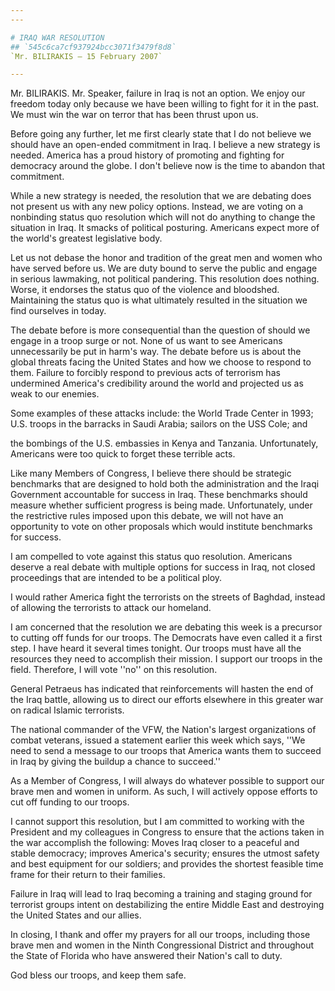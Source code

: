```yaml
---
---

# IRAQ WAR RESOLUTION
## `545c6ca7cf937924bcc3071f3479f8d8`
`Mr. BILIRAKIS — 15 February 2007`

---
```



Mr. BILIRAKIS. Mr. Speaker, failure in Iraq is not an option. We 
enjoy our freedom today only because we have been willing to fight for 
it in the past. We must win the war on terror that has been thrust upon 
us.

Before going any further, let me first clearly state that I do not 
believe we should have an open-ended commitment in Iraq. I believe a 
new strategy is needed. America has a proud history of promoting and 
fighting for democracy around the globe. I don't believe now is the 
time to abandon that commitment.

While a new strategy is needed, the resolution that we are debating 
does not present us with any new policy options. Instead, we are voting 
on a nonbinding status quo resolution which will not do anything to 
change the situation in Iraq. It smacks of political posturing. 
Americans expect more of the world's greatest legislative body.

Let us not debase the honor and tradition of the great men and women 
who have served before us. We are duty bound to serve the public and 
engage in serious lawmaking, not political pandering. This resolution 
does nothing. Worse, it endorses the status quo of the violence and 
bloodshed. Maintaining the status quo is what ultimately resulted in 
the situation we find ourselves in today.

The debate before is more consequential than the question of should 
we engage in a troop surge or not. None of us want to see Americans 
unnecessarily be put in harm's way. The debate before us is about the 
global threats facing the United States and how we choose to respond to 
them. Failure to forcibly respond to previous acts of terrorism has 
undermined America's credibility around the world and projected us as 
weak to our enemies.

Some examples of these attacks include: the World Trade Center in 
1993; U.S. troops in the barracks in Saudi Arabia; sailors on the USS 
Cole; and


the bombings of the U.S. embassies in Kenya and Tanzania. 
Unfortunately, Americans were too quick to forget these terrible acts.



Like many Members of Congress, I believe there should be strategic 
benchmarks that are designed to hold both the administration and the 
Iraqi Government accountable for success in Iraq. These benchmarks 
should measure whether sufficient progress is being made. 
Unfortunately, under the restrictive rules imposed upon this debate, we 
will not have an opportunity to vote on other proposals which would 
institute benchmarks for success.

I am compelled to vote against this status quo resolution. Americans 
deserve a real debate with multiple options for success in Iraq, not 
closed proceedings that are intended to be a political ploy.

I would rather America fight the terrorists on the streets of 
Baghdad, instead of allowing the terrorists to attack our homeland.

I am concerned that the resolution we are debating this week is a 
precursor to cutting off funds for our troops. The Democrats have even 
called it a first step. I have heard it several times tonight. Our 
troops must have all the resources they need to accomplish their 
mission. I support our troops in the field. Therefore, I will vote 
''no'' on this resolution.

General Petraeus has indicated that reinforcements will hasten the 
end of the Iraq battle, allowing us to direct our efforts elsewhere in 
this greater war on radical Islamic terrorists.

The national commander of the VFW, the Nation's largest organizations 
of combat veterans, issued a statement earlier this week which says, 
''We need to send a message to our troops that America wants them to 
succeed in Iraq by giving the buildup a chance to succeed.''

As a Member of Congress, I will always do whatever possible to 
support our brave men and women in uniform. As such, I will actively 
oppose efforts to cut off funding to our troops.

I cannot support this resolution, but I am committed to working with 
the President and my colleagues in Congress to ensure that the actions 
taken in the war accomplish the following: Moves Iraq closer to a 
peaceful and stable democracy; improves America's security; ensures the 
utmost safety and best equipment for our soldiers; and provides the 
shortest feasible time frame for their return to their families.

Failure in Iraq will lead to Iraq becoming a training and staging 
ground for terrorist groups intent on destabilizing the entire Middle 
East and destroying the United States and our allies.

In closing, I thank and offer my prayers for all our troops, 
including those brave men and women in the Ninth Congressional District 
and throughout the State of Florida who have answered their Nation's 
call to duty.

God bless our troops, and keep them safe.